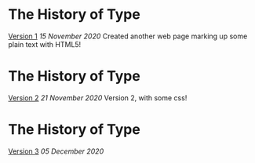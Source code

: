 The History of Type
==================
[Version 1](https://florencealade.github.io/type-history.html)
*15 November 2020*
Created another web page marking up some plain text with HTML5!

The History of Type
==================
[Version 2](https://florencealade.github.io/type-history/type-history2.html)
*21 November 2020*
Version 2, with some css!

The History of Type
==================
[Version 3](https://florencealade.github.io/type-history/type-history3.html)
*05 December 2020*

